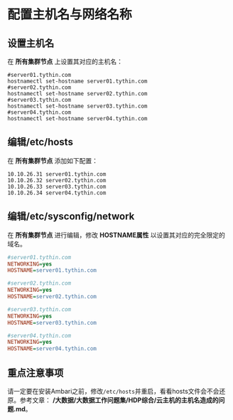 配置主机名与网络名称
================================================================================
## 设置主机名
在 **所有集群节点** 上设置其对应的主机名：
```shell
#server01.tythin.com
hostnamectl set-hostname server01.tythin.com
#server02.tythin.com
hostnamectl set-hostname server02.tythin.com
#server03.tythin.com
hostnamectl set-hostname server03.tythin.com
#server04.tythin.com
hostnamectl set-hostname server04.tythin.com
```

## 编辑/etc/hosts
在 **所有集群节点** 添加如下配置：
```shell
10.10.26.31 server01.tythin.com
10.10.26.32 server02.tythin.com
10.10.26.33 server03.tythin.com
10.10.26.34 server04.tythin.com
```

## 编辑/etc/sysconfig/network
在 **所有集群节点** 进行编辑，修改 **HOSTNAME属性** 以设置其对应的完全限定的域名。
```ini
#server01.tythin.com
NETWORKING=yes
HOSTNAME=server01.tythin.com

#server02.tythin.com
NETWORKING=yes
HOSTNAME=server02.tythin.com

#server03.tythin.com
NETWORKING=yes
HOSTNAME=server03.tythin.com

#server04.tythin.com
NETWORKING=yes
HOSTNAME=server04.tythin.com
```

## 重点注意事项
请一定要在安装Ambari之前，修改`/etc/hosts`并重启，看看hosts文件会不会还原。参考文章：
**/大数据/大数据工作问题集/HDP综合/云主机的主机名造成的问题.md**。
